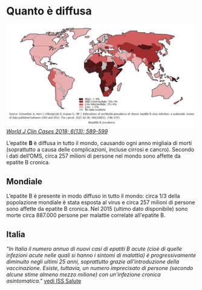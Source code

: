 # Quanto è diffusa

![JOURNAL (WJCC-6-589)](../assets/images/WJCC-6-589-g002.jpg)
[_World J Clin Cases 2018; 6(13): 589-599_](https://dx.doi.org/10.12998/wjcc.v6.i13.589)

L’epatite **B** è diffusa in tutto il mondo, causando ogni anno migliaia di morti (soprattutto a causa delle complicazioni, incluse cirrosi e cancro). Secondo i dati dell’OMS, circa 257 milioni di persone nel mondo sono affette da epatite B cronica.

## Mondiale

L’epatite B è presente in modo diffuso in tutto il mondo: circa 1/3 della popolazione mondiale è stata esposta al virus e circa 257 milioni di persone sono affette da epatite B cronica. Nel 2015 (ultimo dato disponibile) sono morte circa 887.000 persone per malattie correlate all'epatite B.

## Italia

_"In Italia il numero annuo di nuovi casi di epatiti B acute (cioè di quelle infezioni acute nelle quali si hanno i sintomi di malattia) è progressivamente diminuito negli ultimi 25 anni, soprattutto grazie all'introduzione della vaccinazione. Esiste, tuttavia, un numero imprecisato di persone (secondo alcune stime almeno mezzo milione) con un'infezione cronica asintomatica."_
[vedi ISS Salute](https://www.issalute.it/index.php/la-salute-dalla-a-alla-z-menu/e/epatite-b)
